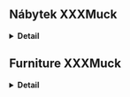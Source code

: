 ## Nábytek XXXMuck

<details>
  <summary><b>Detail</b></summary>

  **DŮLEŽITÉ: Nejedná se o žádnou spolupráci ani nic podobného!**

  Jedná se projekt sloužící k zopakování znalostí z kurzu React1 od Czechitas.
  Je postaven na **Vite** balíčku.
  
  Pro spuštění projektu stačí v terminálu zadat příkaz:
  **npm run dev**

  Následně se v terminálu zobrazí adresa. Aby ji bylo možné v prohlížeči zobrazit, je nutné při kliku na na ní držet **ctrl/cmd**.

  Originální zadání projektu:
  Vyrobte v Reactu jednoduchý e-shop pro nový nábytkový řetězec XXXMuck. Web bude sestávat ze dvou stránek: nabídka produktů a detail produktu.

  1. Pomocí npm init kodim-app@latest xxxmuck vytvořte základ webové aplikace.
  2. Prohlédněte si [design hlavní stránky](https://kodim.cz/cms/assets/vyvoj-webu/react-2/lekce/opakovani/projektik/xxxmuck/homepage.png) obchodu. Nemusíte jej přesně dodržet, stačí jej brát jako inspiraci. Než začnete programovat, rozvrhněte si strukturu stránky do srozumitelně pojmenovaných komponent. Hlavní stránka nechť je celá obsažena v komponentě HomePage.
  3. Prostudujte si výstup následujicícho API endpointu, který vrací seznam produktů ve formátu JSON.
  4. Vytvořte jednotlivé komponenty a sestavte z nich výslednou stránku. Data pro jednotlivé produkty načtěte z API.
  5. Pomocí příkazu npm install react-router-dom nainstalujte React Router.
  6. Přidejte do vašeho projektu routování. Komponenta HomePage bude mít cestu /.
  7. Vytvořte zatím prázdnou komponentu ProductPage u zapojte ji pod cestu /product.
  8. Dotvořte komponentu ProductPage dle dodaného designu.
  9. Zařiďte, že po kliknutí na produkt na hlavní stránce se zobrazí stránka zatím prázdná ProductPage bez produktu.
  10. Na ProductPage zobrazte vybraný produkt. K tomu je potřeba si předat id produktu v URL stránky a použít hook useParams. Jednotlivé produkty pod jejich id najdete na tomto endpointu. Tlačítko pro obejdnání zatím nebude funkční.


</details>

## Furniture XXXMuck

<details>
  <summary><b>Detail</b></summary>

  **IMPORTANT: This is not a collaboration or anything like that!**

  This is a private website project, built on the Webpack package for package management and project launching. 
  
  To start the project, just type the following command in the terminal:
  **npm run start**

  This will then open a new panel in the browser where the page will be displayed.

</details>

